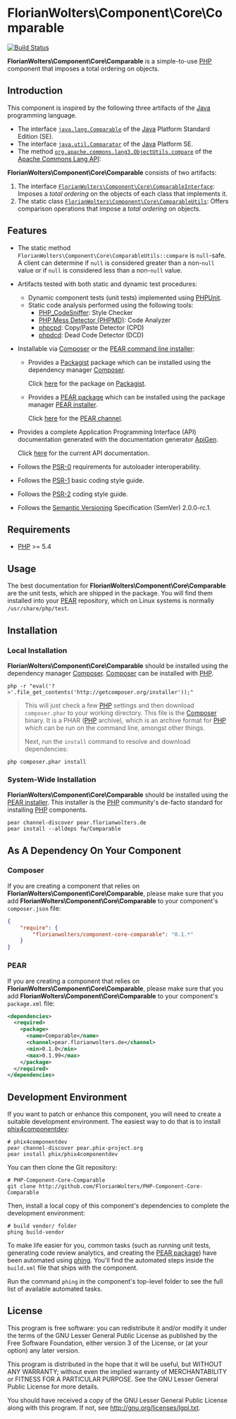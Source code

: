 # FlorianWolters\Component\Core\Comparable

[![Build Status](https://secure.travis-ci.org/FlorianWolters/PHP-Component-Core-Comparable.png?branch=master)](http://travis-ci.org/FlorianWolters/PHP-Component-Core-Comparable)

**FlorianWolters\Component\Core\Comparable** is a simple-to-use [PHP][17] component that imposes a total ordering on objects.

## Introduction

This component is inspired by the following three artifacts of the [Java][26] programming language.

* The interface [`java.lang.Comparable`][28] of the [Java][26] Platform Standard Edition (SE).
* The interface [`java.util.Comparator`][29] of the [Java][26] Platform SE.
* The method [`org.apache.commons.lang3.ObjectUtils.compare`][30] of the [Apache Commons Lang API][27]:

**FlorianWolters\Component\Core\Comparable** consists of two artifacts:

1. The interface [`FlorianWolters\Component\Core\ComparableInterface`][31]: Imposes a *total ordering* on the objects of each class that implements it.
2. The static class [`FlorianWolters\Component\Core\ComparableUtils`][32]: Offers comparison operations that impose a *total ordering* on objects.

## Features

* The static method `FlorianWolters\Component\Core\ComparableUtils::compare` is `null`-safe. A client can determine if `null` is considered greater than a non-`null` value or if `null` is considered less than a non-`null` value.
* Artifacts tested with both static and dynamic test procedures:
    * Dynamic component tests (unit tests) implemented using [PHPUnit][19].
    * Static code analysis performed using the following tools:
        * [PHP_CodeSniffer][14]: Style Checker
        * [PHP Mess Detector (PHPMD)][18]: Code Analyzer
        * [phpcpd][4]: Copy/Paste Detector (CPD)
        * [phpdcd][5]: Dead Code Detector (DCD)
* Installable via [Composer][3] or the [PEAR command line installer][11]:
    * Provides a [Packagist][25] package which can be installed using the dependency manager [Composer][3].

      Click [here][24] for the package on [Packagist][25].
    * Provides a [PEAR package][13] which can be installed using the package manager [PEAR installer][11].

      Click [here][9] for the [PEAR channel][12].
* Provides a complete Application Programming Interface (API) documentation generated with the documentation generator [ApiGen][2].

  Click [here][1] for the current API documentation.
* Follows the [PSR-0][6] requirements for autoloader interoperability.
* Follows the [PSR-1][7] basic coding style guide.
* Follows the [PSR-2][8] coding style guide.
* Follows the [Semantic Versioning][20] Specification (SemVer) 2.0.0-rc.1.

## Requirements

* [PHP][17] >= 5.4

## Usage

The best documentation for **FlorianWolters\Component\Core\Comparable** are the unit tests, which are shipped in the package. You will find them installed into your [PEAR][10] repository, which on Linux systems is normally `/usr/share/php/test`.

## Installation

### Local Installation

**FlorianWolters\Component\Core\Comparable** should be installed using the dependency manager [Composer][3]. [Composer][3] can be installed with [PHP][6].

    php -r "eval('?>'.file_get_contents('http://getcomposer.org/installer'));"

> This will just check a few [PHP][17] settings and then download `composer.phar` to your working directory. This file is the [Composer][3] binary. It is a PHAR ([PHP][17] archive), which is an archive format for [PHP][17] which can be run on the command line, amongst other things.
>
> Next, run the `install` command to resolve and download dependencies:

    php composer.phar install

### System-Wide Installation

**FlorianWolters\Component\Core\Comparable** should be installed using the [PEAR installer][11]. This installer is the [PHP][17] community's de-facto standard for installing [PHP][17] components.

    pear channel-discover pear.florianwolters.de
    pear install --alldeps fw/Comparable

## As A Dependency On Your Component

### Composer

If you are creating a component that relies on **FlorianWolters\Component\Core\Comparable**, please make sure that you add **FlorianWolters\Component\Core\Comparable** to your component's `composer.json` file:

```json
{
    "require": {
        "florianwolters/component-core-comparable": "0.1.*"
    }
}
```

### PEAR

If you are creating a component that relies on **FlorianWolters\Component\Core\Comparable**, please make sure that you add **FlorianWolters\Component\Core\Comparable** to your component's `package.xml` file:

```xml
<dependencies>
  <required>
    <package>
      <name>Comparable</name>
      <channel>pear.florianwolters.de</channel>
      <min>0.1.0</min>
      <max>0.1.99</max>
    </package>
  </required>
</dependencies>
```

## Development Environment

If you want to patch or enhance this component, you will need to create a suitable development environment. The easiest way to do that is to install [phix4componentdev][16]:

    # phix4componentdev
    pear channel-discover pear.phix-project.org
    pear install phix/phix4componentdev

You can then clone the Git repository:

    # PHP-Component-Core-Comparable
    git clone http://github.com/FlorianWolters/PHP-Component-Core-Comparable

Then, install a local copy of this component's dependencies to complete the development environment:

    # build vendor/ folder
    phing build-vendor

To make life easier for you, common tasks (such as running unit tests, generating code review analytics, and creating the [PEAR package][13]) have been automated using [phing][15]. You'll find the automated steps inside the `build.xml` file that ships with the component.

Run the command `phing` in the component's top-level folder to see the full list of available automated tasks.

## License

This program is free software: you can redistribute it and/or modify it under the terms of the GNU Lesser General Public License as published by the Free Software Foundation, either version 3 of the License, or (at your option) any later version.

This program is distributed in the hope that it will be useful, but WITHOUT ANY WARRANTY; without even the implied warranty of MERCHANTABILITY or FITNESS FOR A PARTICULAR PURPOSE.  See the GNU Lesser General Public License for more details.

You should have received a copy of the GNU Lesser General Public License along with this program. If not, see <http://gnu.org/licenses/lgpl.txt>.

[1]: http://blog.florianwolters.de/PHP-Component-Core-Comparable
     "FlorianWolters\Component\Core | Application Programming Interface (API) documentation"
[2]: http://apigen.org
     "ApiGen | API documentation generator for PHP 5.3.+"
[3]: http://getcomposer.org
     "Composer"
[4]: https://github.com/sebastianbergmann/phpcpd
     "sebastianbergmann/phpcpd · GitHub"
[5]: https://github.com/sebastianbergmann/phpdcd
     "sebastianbergmann/phpdcd · GitHub"
[6]: https://github.com/php-fig/fig-standards/blob/master/accepted/PSR-0.md
     "PSR-0 requirements for autoloader interoperability"
[7]: https://github.com/php-fig/fig-standards/blob/master/accepted/PSR-1-basic-coding-standard.md
     "PSR-1 basic coding style guide"
[8]: https://github.com/php-fig/fig-standards/blob/master/accepted/PSR-2-coding-style-guide.md
     "PSR-2 coding style guide"
[9]: http://pear.florianwolters.de
     "PEAR channel of Florian Wolters"
[10]: http://pear.php.net
      "PEAR - PHP Extension and Application Repository"
[11]: http://pear.php.net/manual/en/guide.users.commandline.cli.php
      "Manual :: Command line installer (PEAR)"
[12]: http://pear.php.net/manual/en/guide.users.concepts.channel.php
      "Manual :: PEAR Channels"
[13]: http://pear.php.net/manual/en/guide.users.concepts.package.php
      "Manual :: PEAR Packages"
[14]: http://pear.php.net/package/PHP_CodeSniffer
      "PHP_CodeSniffer"
[15]: http://phing.info
      "Phing"
[16]: https://github.com/stuartherbert/phix4componentdev
      "stuartherbert/phix4componentdev · GitHub"
[17]: http://php.net
      "PHP: Hypertext Preprocessor"
[18]: http://phpmd.org
      "PHPMD - PHP Mess Detector"
[19]: http://phpunit.de
      "sebastianbergmann/phpunit · GitHub"
[20]: http://semver.org
      "Semantic Versioning"
[24]: http://packagist.org/packages/florianwolters/component-core-comparable
      "florianwolters/component-core-comparable - Packagist"
[25]: http://packagist.org
      "Packagist"
[26]: http://java.com
      "java.com: Java + You"
[27]: http://commons.apache.org/lang
      "Commons Lang"
[28]: http://docs.oracle.com/javase/7/docs/api/java/lang/Comparable.html
      "Comparable (Java Platform SE 7)"
[29]: http://docs.oracle.com/javase/7/docs/api/java/util/Comparator.html
      "Comparator (Java Platform SE 7)"
[30]: http://commons.apache.org/proper/commons-lang/javadocs/api-3.1/org/apache/commons/lang3/ObjectUtils.html#compare%28T,%20T,%20boolean%29
      "ObjectUtils (Commons Lang 3.1 API)"
[31]: src/php/FlorianWolters/Component/Core/ComparableInterface.php
      "FlorianWolters\Component\Core\ComparableInterface"
[32]: src/php/FlorianWolters/Component/Core/ComparableUtils.php
      "FlorianWolters\Component\Core\ComparableUtils"
